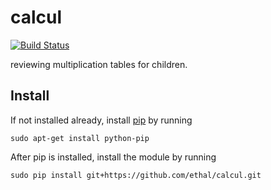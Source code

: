 # calcul
[![Build Status](https://travis-ci.org/Ethal/calcul.svg?branch=master)](https://travis-ci.org/Ethal/calcul)


reviewing multiplication tables for children.

## Install ##

If not installed already, install [pip](https://pypi.python.org/pypi/pip) by running

`sudo apt-get install python-pip`

After pip is installed, install the module by running

`sudo pip install git+https://github.com/ethal/calcul.git`
